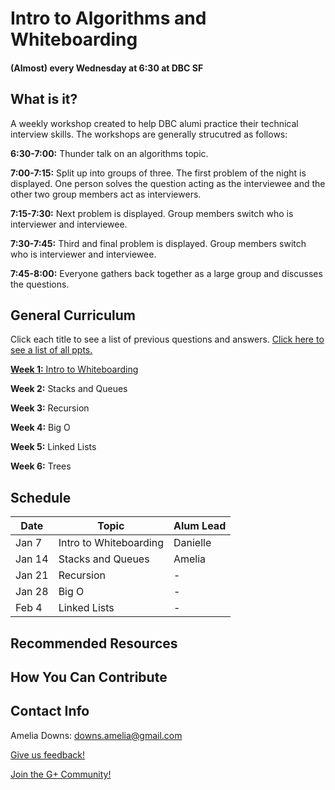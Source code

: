 # Intro to Algorithms and Whiteboarding
#### (Almost) every Wednesday at 6:30 at DBC SF

## What is it?

A weekly workshop created to help DBC alumi practice their technical interview skills. The workshops are generally strucutred as follows: 

**6:30-7:00:** Thunder talk on an algorithms topic.

**7:00-7:15:** Split up into groups of three. The first problem of the night is displayed. One person solves the question acting as the interviewee and the other two group members act as interviewers.

**7:15-7:30:** Next problem is displayed. Group members switch who is interviewer and interviewee.

**7:30-7:45:** Third and final problem is displayed. Group members switch who is interviewer and interviewee.

**7:45-8:00:** Everyone gathers back together as a large group and discusses the questions. 


## General Curriculum

Click each title to see a list of previous questions and answers. [Click here to see a list of all ppts.](https://github.com/adowns01/Intro-to-Whiteboarding-DBC/blob/master/powerpoint_links.md)

[**Week 1:** Intro to Whiteboarding](https://github.com/adowns01/Intro-to-Whiteboarding-DBC/blob/master/intro-to-whiteboarding-questions.md)

**Week 2:** Stacks and Queues

**Week 3:** Recursion 

**Week 4:** Big O

**Week 5:** Linked Lists

**Week 6:** Trees


## Schedule

Date | Topic | Alum Lead
 --- | --- | ---
 Jan 7 | Intro to Whiteboarding | Danielle
 Jan 14 | Stacks and Queues | Amelia
 Jan 21 | Recursion | -
 Jan 28 | Big O | -
 Feb 4 | Linked Lists | - 
 
 
## Recommended Resources


## How You Can Contribute


## Contact Info

Amelia Downs: downs.amelia@gmail.com



[Give us feedback!](https://www.surveymonkey.com/s/QCKHQKZ)

[Join the G+ Community!](https://plus.google.com/u/0/communities/114320193647581293833)
